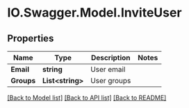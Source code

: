 # IO.Swagger.Model.InviteUser
## Properties

Name | Type | Description | Notes
------------ | ------------- | ------------- | -------------
**Email** | **string** | User email | 
**Groups** | **List&lt;string&gt;** | User groups | 

[[Back to Model list]](../README.md#documentation-for-models) [[Back to API list]](../README.md#documentation-for-api-endpoints) [[Back to README]](../README.md)

